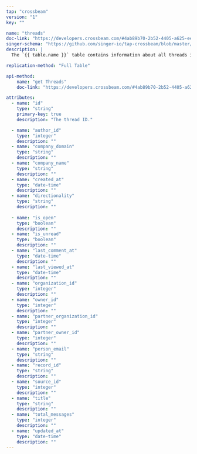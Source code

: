 ```yaml
---
tap: "crossbeam"
version: "1"
key: ""

name: "threads"
doc-link: "https://developers.crossbeam.com/#4ab89b70-2b52-4405-a625-eeb09c0e7cef"
singer-schema: "https://github.com/singer-io/tap-crossbeam/blob/master/tap_crossbeam/schemas/threads.json"
description: |
  The `{{ table.name }}` table contains information about all threads initiated by you in your {{ integration.display_name }} account.

replication-method: "Full Table"

api-method:
    name: "get Threads"
    doc-link: "https://developers.crossbeam.com/#4ab89b70-2b52-4405-a625-eeb09c0e7cef"

attributes:
  - name: "id"
    type: "string"
    primary-key: true
    description: "The thread ID."

  - name: "author_id"
    type: "integer"
    description: ""
  - name: "company_domain"
    type: "string"
    description: ""
  - name: "company_name"
    type: "string"
    description: ""
  - name: "created_at"
    type: "date-time"
    description: ""
  - name: "directionality"
    type: "string"
    description: ""
  
  - name: "is_open"
    type: "boolean"
    description: ""
  - name: "is_unread"
    type: "boolean"
    description: ""
  - name: "last_comment_at"
    type: "date-time"
    description: ""
  - name: "last_viewed_at"
    type: "date-time"
    description: ""
  - name: "organization_id"
    type: "integer"
    description: ""
  - name: "owner_id"
    type: "integer"
    description: ""
  - name: "partner_organization_id"
    type: "integer"
    description: ""
  - name: "partner_owner_id"
    type: "integer"
    description: ""
  - name: "person_email"
    type: "string"
    description: ""
  - name: "record_id"
    type: "string"
    description: ""
  - name: "source_id"
    type: "integer"
    description: ""
  - name: "title"
    type: "string"
    description: ""
  - name: "total_messages"
    type: "integer"
    description: ""
  - name: "updated_at"
    type: "date-time"
    description: ""
---
```

